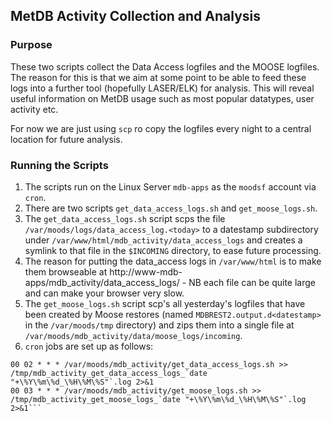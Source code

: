 ## MetDB Activity Collection and Analysis

### Purpose

These two scripts collect the Data Access logfiles and the MOOSE logfiles. The reason for this is that we aim at some point to be able to feed these logs into a further tool (hopefully LASER/ELK) for analysis. This will reveal useful information on MetDB usage such as most popular datatypes, user activity etc.

For now we are just using `scp` ro copy the logfiles every night to a central location for future analysis.

### Running the Scripts
1. The scripts run on the Linux Server `mdb-apps` as the `moodsf` account via `cron`.
1. There are two scripts `get_data_access_logs.sh` and `get_moose_logs.sh`.
1. The `get_data_access_logs.sh` script scps the file `/var/moods/logs/data_access_log.<today>` to a datestamp subdirectory under `/var/www/html/mdb_activity/data_access_logs` and creates a symlink to that file in the `$INCOMING` directory, to ease future processing.
1. The reason for putting the data_access logs in `/var/www/html` is to make them browseable at http://www-mdb-apps/mdb_activity/data_access_logs/ - NB each file can be quite large and can make your browser very slow.
1. The `get_moose_logs.sh` script scp's all yesterday's logfiles that have been created by Moose restores (named `MDBREST2.output.d<datestamp>` in the `/var/moods/tmp` directory) and zips them into a single file at `/var/moods/mdb_activity/data/moose_logs/incoming`.
1. `cron` jobs are set up as follows:
```# mdb_activity suite...
00 02 * * * /var/moods/mdb_activity/get_data_access_logs.sh >> /tmp/mdb_activity_get_data_access_logs_`date "+\%Y\%m\%d_\%H\%M\%S"`.log 2>&1
00 03 * * * /var/moods/mdb_activity/get_moose_logs.sh >> /tmp/mdb_activity_get_moose_logs_`date "+\%Y\%m\%d_\%H\%M\%S"`.log 2>&1```

